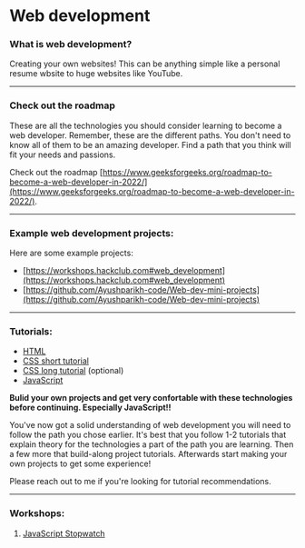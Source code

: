 # Web development

### What is web development?

Creating your own websites! This can be anything simple like a personal resume wbsite to huge websites like YouTube.

---

### Check out the roadmap

These are all the technologies you should consider learning to become a web developer. Remember, these are the different paths. You don't need to know all of them to be an amazing developer. Find a path that you think will fit your needs and passions.

Check out the roadmap [https://www.geeksforgeeks.org/roadmap-to-become-a-web-developer-in-2022/](https://www.geeksforgeeks.org/roadmap-to-become-a-web-developer-in-2022/).

---

### Example web development projects:

Here are some example projects:

-   [https://workshops.hackclub.com#web_development](https://workshops.hackclub.com#web_development)
-   [https://github.com/Ayushparikh-code/Web-dev-mini-projects](https://github.com/Ayushparikh-code/Web-dev-mini-projects)

---

### Tutorials:

-   [HTML](https://www.youtube.com/watch?v=qz0aGYrrlhU&ab_channel=ProgrammingwithMosh)
-   [CSS short tutorial](https://www.youtube.com/watch?v=yfoY53QXEnI&ab_channel=TraversyMedia)
-   [CSS long tutorial](https://www.youtube.com/watch?v=G3e-cpL7ofc&ab_channel=SuperSimpleDev) (optional)
-   [JavaScript](https://www.youtube.com/watch?v=hdI2bqOjy3c&ab_channel=TraversyMedia)

**Bulid your own projects and get very confortable with these technologies before continuing. Especially JavaScript!!**

You've now got a solid understanding of web development you will need to follow the path you chose earlier. It's best that you follow 1-2 tutorials that explain theory for the technologies a part of the path you are learning. Then a few more that build-along project tutorials. Afterwards start making your own projects to get some experience!

Please reach out to me if you're looking for tutorial recommendations.

---

### Workshops:

1. [JavaScript Stopwatch](stopwatch)

